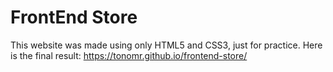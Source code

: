 # FrontEnd Store
This website was made using only HTML5 and CSS3, just for practice. Here is the final result: https://tonomr.github.io/frontend-store/
